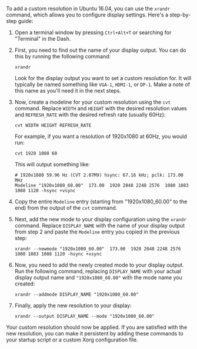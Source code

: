 To add a custom resolution in Ubuntu 16.04, you can use the `xrandr` command, which allows you to configure display settings. Here's a step-by-step guide:

1. Open a terminal window by pressing `Ctrl+Alt+T` or searching for "Terminal" in the Dash.

2. First, you need to find out the name of your display output. You can do this by running the following command:

   ```
   xrandr
   ```

   Look for the display output you want to set a custom resolution for. It will typically be named something like `VGA-1`, `HDMI-1`, or `DP-1`. Make a note of this name as you'll need it in the next steps.

3. Now, create a modeline for your custom resolution using the `cvt` command. Replace `WIDTH` and `HEIGHT` with the desired resolution values and `REFRESH_RATE` with the desired refresh rate (usually 60Hz):

   ```
   cvt WIDTH HEIGHT REFRESH_RATE
   ```

   For example, if you want a resolution of 1920x1080 at 60Hz, you would run:

   ```
   cvt 1920 1080 60
   ```

   This will output something like:

   ```
   # 1920x1080 59.96 Hz (CVT 2.07M9) hsync: 67.16 kHz; pclk: 173.00 MHz
   Modeline "1920x1080_60.00"  173.00  1920 2048 2248 2576  1080 1083 1088 1120 -hsync +vsync
   ```

4. Copy the entire `Modeline` entry (starting from "1920x1080_60.00" to the end) from the output of the `cvt` command.

5. Next, add the new mode to your display configuration using the `xrandr` command. Replace `DISPLAY_NAME` with the name of your display output from step 2 and paste the `Modeline` entry you copied in the previous step:

   ```
   xrandr --newmode "1920x1080_60.00"  173.00  1920 2048 2248 2576  1080 1083 1088 1120 -hsync +vsync
   ```

6. Now, you need to add the newly created mode to your display output. Run the following command, replacing `DISPLAY_NAME` with your actual display output name and `"1920x1080_60.00"` with the mode name you created:

   ```
   xrandr --addmode DISPLAY_NAME "1920x1080_60.00"
   ```

7. Finally, apply the new resolution to your display:

   ```
   xrandr --output DISPLAY_NAME --mode "1920x1080_60.00"
   ```

Your custom resolution should now be applied. If you are satisfied with the new resolution, you can make it persistent by adding these commands to your startup script or a custom Xorg configuration file.
